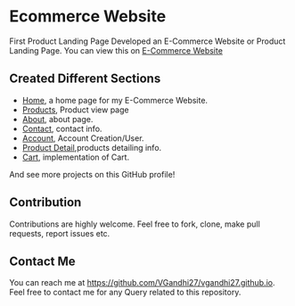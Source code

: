 # Ecommerce Website
First Product Landing Page
Developed an E-Commerce Website or Product Landing Page.
 You can view this on [E-Commerce Website](https://vgandhi27.github.io/Ecommerce/index.html)


## Created Different Sections
* [Home](https://vgandhi27.github.io/Ecommerce/index.html), a home page for my E-Commerce Website.
* [Products](https://vgandhi27.github.io/Ecommerce/products.html), Product view page
* [About](https://vgandhi27.github.io/Ecommerce/index.html#about), about page.
* [Contact](https://vgandhi27.github.io/Ecommerce/index.html#footer-id), contact info.
* [Account](https://vgandhi27.github.io/Ecommerce/account.html), Account Creation/User.
* [Product Detail](https://vgandhi27.github.io/Ecommerce/productdetail.html),products detailing info.
* [Cart](https://vgandhi27.github.io/Ecommerce/cart.html), implementation of Cart.

And see more projects on this GitHub profile!

## Contribution

Contributions are highly welcome. Feel free to fork, clone, make pull requests, report issues etc.


## Contact Me

You can reach me at https://github.com/VGandhi27/vgandhi27.github.io. Feel free to contact me for any Query related to this repository.

